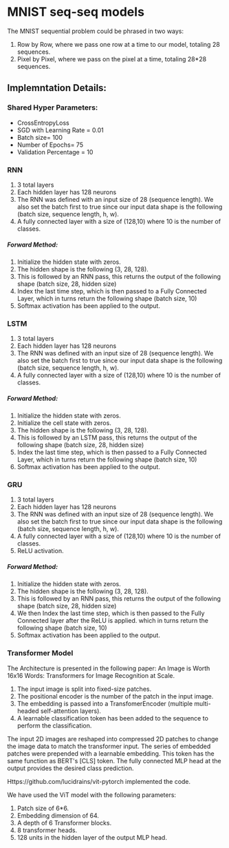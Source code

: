 # MNIST seq-seq models

The MNIST sequential problem could be phrased in two ways:
1.  Row by Row, where we pass one row at a time to our model, totaling 28 sequences.
2.  Pixel by Pixel, where we pass on the pixel at a time, totaling 28*28 sequences.


## Implemntation Details:

### Shared Hyper Parameters:

* CrossEntropyLoss 
* SGD with Learning Rate = 0.01
* Batch size= 100
* Number of Epochs= 75
* Validation Percentage = 10



### RNN 

1. 3 total layers
2. Each hidden layer has 128 neurons
3. The RNN was defined with an input size of 28 (sequence length). We also set the batch first to true since our input data shape is the following (batch size, sequence length, h, w).
4. A fully connected layer with a size of (128,10) where 10 is the number of classes.

##### Forward Method:

1. Initialize the hidden state with zeros.
2. The hidden shape is the following (3, 28, 128).
3. This is followed by an RNN pass, this returns the output of the following shape  (batch size, 28, hidden size)
4. Index the last time step, which is then passed to a Fully Connected Layer, which in turns return the following shape (batch size, 10) 
5. Softmax activation has been applied to the output.

### LSTM

1. 3 total layers
2. Each hidden layer has 128 neurons
3. The RNN was defined with an input size of 28 (sequence length). We also set the batch first to true since our input data shape is the following (batch size, sequence length, h, w).
4. A fully connected layer with a size of (128,10) where 10 is the number of classes.

##### Forward Method:

1. Initialize the hidden state with zeros.
2. Initialize the cell state with zeros. 
3. The hidden shape is the following (3, 28, 128).
4. This is followed by an LSTM  pass, this returns the output of the following shape  (batch size, 28, hidden size)
5. Index the last time step, which is then passed to a Fully Connected Layer, which in turns return the following shape (batch size, 10) 
6. Softmax activation has been applied to the output.


### GRU

1. 3 total layers
2. Each hidden layer has 128 neurons
3. The RNN was defined with an input size of 28 (sequence length). We also set the batch first to true since our input data shape is the following (batch size, sequence length, h, w).
4. A fully connected layer with a size of (128,10) where 10 is the number of classes.
5. ReLU activation.

##### Forward Method:

1. Initialize the hidden state with zeros.
2. The hidden shape is the following (3, 28, 128).
3. This is followed by an RNN pass, this returns the output of the following shape  (batch size, 28, hidden size)
4. We then Index the last time step, which is then passed to the Fully Connected layer after the ReLU is applied. which in turns return the following shape (batch size, 10) 
5. Softmax activation has been applied to the output.


### Transformer Model

The Architecture is presented in the following paper: An Image is Worth 16x16 Words: Transformers for Image Recognition at Scale. 


1. The input image is split into fixed-size patches.
2. The positional encoder is the number of the patch in the input image.
3. The embedding is passed into a TransfomerEncoder (multiple multi-headed self-attention layers).
4. A learnable classification token has been added to the sequence to perform the classification.

The input 2D images are reshaped into compressed 2D patches to change the image data to match the transformer input. The series of embedded patches were prepended with a learnable embedding. This token has the same function as BERT's [CLS] token. The fully connected MLP head at the output provides the desired class prediction.

Https://github.com/lucidrains/vit-pytorch implemented the code. 

We have used the ViT model with the following parameters:

1. Patch size of 6*6.
2. Embedding dimension of 64.
3. A depth of 6 Transformer blocks.
4. 8 transformer heads.
5. 128 units in the hidden layer of the output MLP head.
  
